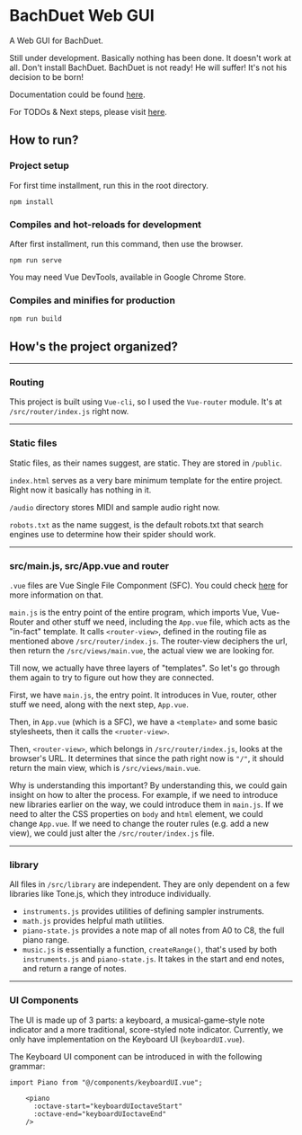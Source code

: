 # BachDuet Web GUI
A Web GUI for BachDuet.
 
Still under development. Basically nothing has been done. It doesn't work at all. Don't install BachDuet. BachDuet is not ready! He will suffer! It's not his decision to be born!

Documentation could be found [here](Documentation.md).

For TODOs & Next steps, please visit [here](TODOs.md).


## How to run?

### Project setup
For first time installment, run this in the root directory.
```
npm install
```

### Compiles and hot-reloads for development
After first installment, run this command, then use the browser.
```
npm run serve
```
You may need Vue DevTools, available in Google Chrome Store.

### Compiles and minifies for production
```
npm run build
```

## How's the project organized?

---

### Routing
This project is built using `Vue-cli`, so I used the `Vue-router` module. It's at `/src/router/index.js` right now.

---

### Static files
Static files, as their names suggest, are static. They are stored in `/public`.

`index.html` serves as a very bare minimum template for the entire project. Right now it basically has nothing in it.

`/audio` directory stores MIDI and sample audio right now.

`robots.txt` as the name suggest, is the default robots.txt that search engines use to determine how their spider should work.

---

### src/main.js, src/App.vue and router
`.vue` files are Vue Single File Componment (SFC). You could check [here](https://vuejs.org/v2/guide/single-file-components.html) for more information on that.

`main.js` is the entry point of the entire program, which imports Vue, Vue-Router and other stuff we need, including the `App.vue` file, which acts as the "in-fact" template. It calls `<router-view>`, defined in the routing file as mentioned above `/src/router/index.js`. The router-view deciphers the url, then return the `/src/views/main.vue`, the actual view we are looking for.

Till now, we actually have three layers of "templates". So let's go through them again to try to figure out how they are connected.

First, we have `main.js`, the entry point. It introduces in Vue, router, other stuff we need, along with the next step, `App.vue`.

Then, in `App.vue` (which is a SFC), we have a `<template>` and some basic stylesheets, then it calls the `<ruoter-view>`.

Then, `<router-view>`, which belongs in `/src/router/index.js`, looks at the browser's URL. It determines that since the path right now is `"/"`, it should return the main view, which is `/src/views/main.vue`.

Why is understanding this important? By understanding this, we could gain insight on how to alter the process. For example, if we need to introduce new libraries earlier on the way, we could introduce them in `main.js`. If we need to alter the CSS properties on `body` and `html` element, we could change `App.vue`. If we need to change the router rules (e.g. add a new view), we could just alter the `/src/router/index.js` file.

---

### library

All files in `/src/library` are independent. They are only dependent on a few libraries like Tone.js, which they introduce individually.
-  `instruments.js` provides utilities of defining sampler instruments.
- `math.js` provides helpful math utilities.
- `piano-state.js` provides a note map of all notes from A0 to C8, the full piano range.
- `music.js` is essentially a function, `createRange()`, that's used by both `instruments.js` and `piano-state.js`.  It takes in the start and end notes, and return a range of notes.

---


### UI Components

The UI is made up of 3 parts: a keyboard, a musical-game-style note indicator and a more traditional, score-styled note indicator. Currently, we only have implementation on the Keyboard UI (`keyboardUI.vue`).

The Keyboard UI component can be introduced in with the following grammar:
```
import Piano from "@/components/keyboardUI.vue";

```

```
    <piano
      :octave-start="keyboardUIoctaveStart"
      :octave-end="keyboardUIoctaveEnd"
    />

